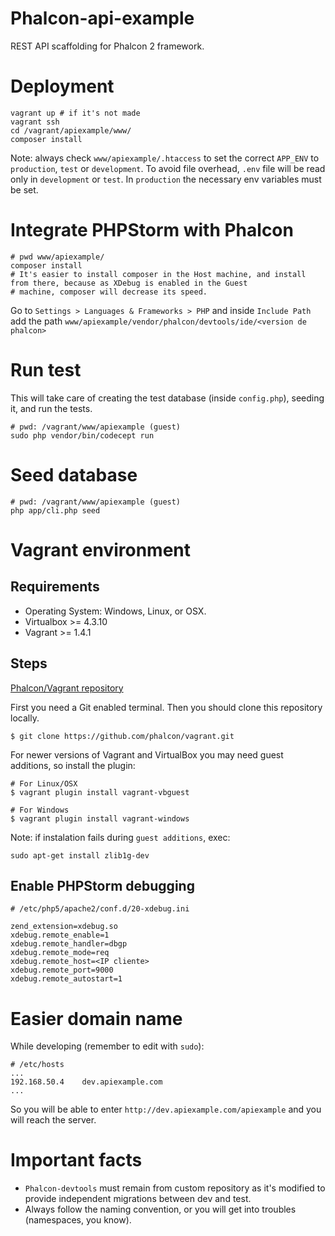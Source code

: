 # Phalcon-api-example

REST API scaffolding for Phalcon 2 framework.

# Deployment

```
vagrant up # if it's not made
vagrant ssh
cd /vagrant/apiexample/www/
composer install
```

Note: always check `www/apiexample/.htaccess` to set the correct `APP_ENV` to `production`, `test` or `development`.
To avoid file overhead, `.env` file will be read only in `development` or `test`. In `production` the necessary
env variables must be set.

# Integrate PHPStorm with Phalcon

```
# pwd www/apiexample/
composer install
# It's easier to install composer in the Host machine, and install from there, because as XDebug is enabled in the Guest
# machine, composer will decrease its speed. 
```

Go to `Settings > Languages & Frameworks > PHP` and inside `Include Path` add the path 
`www/apiexample/vendor/phalcon/devtools/ide/<version de phalcon>`

# Run test

This will take care of creating the test database (inside `config.php`), seeding it, and run the tests.

```
# pwd: /vagrant/www/apiexample (guest)
sudo php vendor/bin/codecept run
```

# Seed database

```
# pwd: /vagrant/www/apiexample (guest)
php app/cli.php seed
```

# Vagrant environment

## Requirements

* Operating System: Windows, Linux, or OSX.
* Virtualbox >= 4.3.10
* Vagrant >= 1.4.1

## Steps

[Phalcon/Vagrant repository](https://github.com/phalcon/vagrant)

First you need a Git enabled terminal. Then you should clone this repository locally.

`$ git clone https://github.com/phalcon/vagrant.git`

For newer versions of Vagrant and VirtualBox you may need guest additions, so install the plugin:

```
# For Linux/OSX
$ vagrant plugin install vagrant-vbguest

# For Windows
$ vagrant plugin install vagrant-windows
```

Note: if instalation fails during `guest additions`, exec:

`sudo apt-get install zlib1g-dev`

## Enable PHPStorm debugging

```
# /etc/php5/apache2/conf.d/20-xdebug.ini

zend_extension=xdebug.so
xdebug.remote_enable=1
xdebug.remote_handler=dbgp
xdebug.remote_mode=req
xdebug.remote_host=<IP cliente>
xdebug.remote_port=9000
xdebug.remote_autostart=1
```

# Easier domain name

While developing (remember to edit with `sudo`):

```
# /etc/hosts
...
192.168.50.4    dev.apiexample.com
...
```

So you will be able to enter `http://dev.apiexample.com/apiexample` and you will reach the server.

# Important facts

* `Phalcon-devtools` must remain from custom repository as it's modified to provide independent migrations between dev and test. 
* Always follow the naming convention, or you will get into troubles (namespaces, you know).